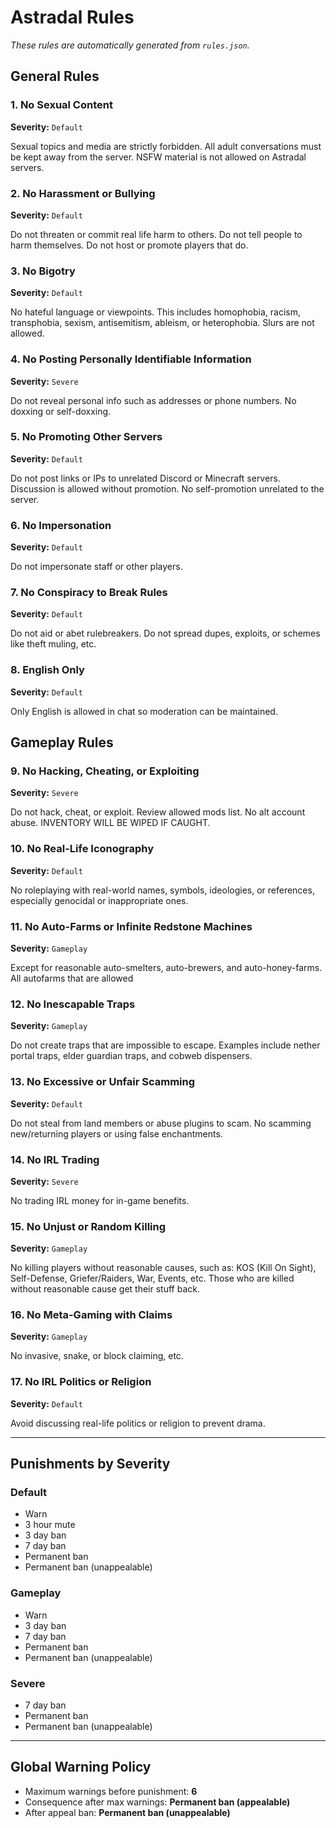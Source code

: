 # Astradal Rules

_These rules are automatically generated from `rules.json`._


## General Rules


### 1. No Sexual Content

**Severity:** `Default`


Sexual topics and media are strictly forbidden. All adult conversations must be kept away from the server. NSFW material is not allowed on Astradal servers.


### 2. No Harassment or Bullying

**Severity:** `Default`


Do not threaten or commit real life harm to others. Do not tell people to harm themselves. Do not host or promote players that do.


### 3. No Bigotry

**Severity:** `Default`


No hateful language or viewpoints. This includes homophobia, racism, transphobia, sexism, antisemitism, ableism, or heterophobia. Slurs are not allowed.


### 4. No Posting Personally Identifiable Information

**Severity:** `Severe`


Do not reveal personal info such as addresses or phone numbers. No doxxing or self-doxxing.


### 5. No Promoting Other Servers

**Severity:** `Default`


Do not post links or IPs to unrelated Discord or Minecraft servers. Discussion is allowed without promotion. No self-promotion unrelated to the server.


### 6. No Impersonation

**Severity:** `Default`


Do not impersonate staff or other players.


### 7. No Conspiracy to Break Rules

**Severity:** `Default`


Do not aid or abet rulebreakers. Do not spread dupes, exploits, or schemes like theft muling, etc.


### 8. English Only

**Severity:** `Default`


Only English is allowed in chat so moderation can be maintained.


## Gameplay Rules


### 9. No Hacking, Cheating, or Exploiting

**Severity:** `Severe`


Do not hack, cheat, or exploit. Review allowed mods list. No alt account abuse. INVENTORY WILL BE WIPED IF CAUGHT.


### 10. No Real-Life Iconography

**Severity:** `Default`


No roleplaying with real-world names, symbols, ideologies, or references, especially genocidal or inappropriate ones.


### 11. No Auto-Farms or Infinite Redstone Machines

**Severity:** `Gameplay`


Except for reasonable auto-smelters, auto-brewers, and auto-honey-farms. All autofarms that are allowed


### 12. No Inescapable Traps

**Severity:** `Gameplay`


Do not create traps that are impossible to escape. Examples include nether portal traps, elder guardian traps, and cobweb dispensers.


### 13. No Excessive or Unfair Scamming

**Severity:** `Default`


Do not steal from land members or abuse plugins to scam. No scamming new/returning players or using false enchantments.


### 14. No IRL Trading

**Severity:** `Severe`


No trading IRL money for in-game benefits.


### 15. No Unjust or Random Killing

**Severity:** `Gameplay`


No killing players without reasonable causes, such as: KOS (Kill On Sight), Self-Defense, Griefer/Raiders, War, Events, etc. Those who are killed without reasonable cause get their stuff back.


### 16. No Meta-Gaming with Claims

**Severity:** `Gameplay`


No invasive, snake, or block claiming, etc.


### 17. No IRL Politics or Religion

**Severity:** `Default`


Avoid discussing real-life politics or religion to prevent drama.


---

## Punishments by Severity


### Default

- Warn
- 3 hour mute
- 3 day ban
- 7 day ban
- Permanent ban
- Permanent ban (unappealable)

### Gameplay

- Warn
- 3 day ban
- 7 day ban
- Permanent ban
- Permanent ban (unappealable)

### Severe

- 7 day ban
- Permanent ban
- Permanent ban (unappealable)

---

## Global Warning Policy


- Maximum warnings before punishment: **6**
- Consequence after max warnings: **Permanent ban (appealable)**
- After appeal ban: **Permanent ban (unappealable)**
